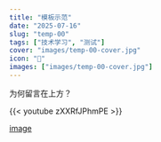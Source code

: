 ```yaml
---
title: "模板示范"
date: "2025-07-16"
slug: "temp-00"
tags: ["技术学习", "测试"]
cover: "images/temp-00-cover.jpg"
icon: "📁"
images: ["images/temp-00-cover.jpg"]
---
```

为何留言在上方？



{{< youtube zXXRfJPhmPE >}}


[image](https://prod-files-secure.s3.us-west-2.amazonaws.com/112d0858-5090-4d34-a606-b75eb8d65fd2/b110fffe-d8dc-4f51-990e-749f6cc413f6/M2U00785.mpg?X-Amz-Algorithm=AWS4-HMAC-SHA256&X-Amz-Content-Sha256=UNSIGNED-PAYLOAD&X-Amz-Credential=ASIAZI2LB4664RV2XQF7%2F20250724%2Fus-west-2%2Fs3%2Faws4_request&X-Amz-Date=20250724T122047Z&X-Amz-Expires=3600&X-Amz-Security-Token=IQoJb3JpZ2luX2VjEAQaCXVzLXdlc3QtMiJIMEYCIQDFYK4bjg528Faxu3AZSMnyGgLeVSh6BIblm171%2BodRlgIhAJk4cPTYlQxoHPUWewcXNHRwbFsrioj65YSLfDrfmxYIKv8DCC0QABoMNjM3NDIzMTgzODA1IgxHXcVAJrcmBFO81I4q3AOqZ8oXTLynAFn5oUi5NlInxANt0ZXN86UfdvdMJaB8JSc%2BzQSK33l5AbnKe5ltYIVMWKWPTtYXlQ%2Fer1ejdSAJUNvSIs2ov3%2BE5ATuI%2B7vDS3gMAR1al0aax2OV4eXaneIOSt%2F2L8jsRQ89KSgWnRd6ukTIWH82bdoH1zTiMkzoeNZAq4QO%2B6uJkx2ijqQcBNNewJ0gL6QXknL9gFwLoOCMRHTzyvee6JItEG7d7IMXiyT%2B7n1SMhKFEOmos2dJKRkn5QYQRgmmFmaFcUhf8%2FR4PjN3ZMnQ78wYdwV0NFMV2BN5XMHQ%2BHuuVxfx2BXn3ZJej%2Fb5XvrLsmSWsbdBwFyoCaMjeZXjqKH9i%2F8p3y4ioPDRPVfiy55On9pYezro0FnX%2Fl%2B5P7XNTRbY7xEnBpP0rWlz82cy4%2Fcl%2BL8T73cdV2lgJJzLc%2BJYv5LLhZh33PA7M489a0NxETtmb79quoG%2Bo3G69yQLkGpx5a%2FFj%2FqgGY%2BvZEZaGGzQZTiWytyds%2ByN%2B3bkNciz6BdNtefAaVkcHYQL6VtOrRo9jEKbm1kg2jo7Z2%2BEr8s7e8OfwJWAhkwr57vRKRDrOjiZKWic5%2BIS7vxUkU5IrXK8mSfcopzNvI0PR2sDOyvbOVonTCJv4jEBjqkAfR0Jd0gWipxQvdAZPwHNa%2Bx3gBzojBLwuwHfGhtsQUzl1oCQcWH%2BQW%2BncB7Z%2BE7Sz0aKRJTykBdZ2saWBAzkrgyr6WeDhuPuGLamJ1HmzQs7o5pYNepvcHAgXRrFB3WAe87gsJvlhZw8%2BL6wV8wQTFkM0h%2F2QOjdsfEcrTo28HicjOxLzxCCOg2ItFf08jY2z9TI%2FPJd%2FQECAILSAiZHxZw3qZd&X-Amz-Signature=ea4776d84c78ef914687a6d15c8a716d010d6010d7d2590e32b91b6ce7c8cd4b&X-Amz-SignedHeaders=host&x-amz-checksum-mode=ENABLED&x-id=GetObject)

